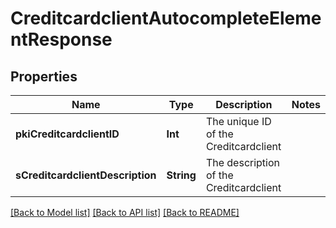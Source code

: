 # CreditcardclientAutocompleteElementResponse

## Properties
Name | Type | Description | Notes
------------ | ------------- | ------------- | -------------
**pkiCreditcardclientID** | **Int** | The unique ID of the Creditcardclient | 
**sCreditcardclientDescription** | **String** | The description of the Creditcardclient | 

[[Back to Model list]](../README.md#documentation-for-models) [[Back to API list]](../README.md#documentation-for-api-endpoints) [[Back to README]](../README.md)


